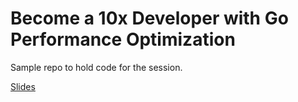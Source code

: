 # Become a 10x Developer with Go Performance Optimization

Sample repo to hold code for the session.

[Slides](https://docs.google.com/presentation/d/e/2PACX-1vTWEsuikOaw5YDOxXAHySCrYya2xyZuVnyAoY3nj_IENC-F5ybMGLYEqMH0bteX0mPqqQmug_ysw_iI/pub?start=false&loop=false&delayms=3000)
